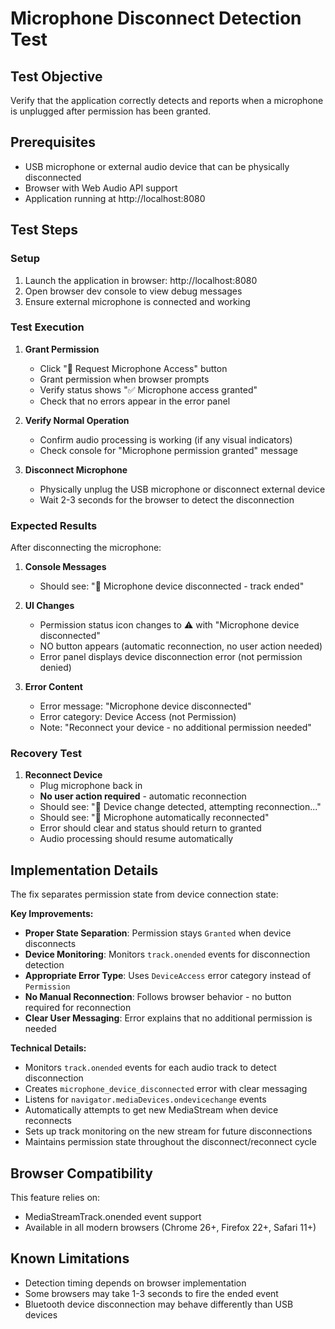 # Microphone Disconnect Detection Test

## Test Objective
Verify that the application correctly detects and reports when a microphone is unplugged after permission has been granted.

## Prerequisites
- USB microphone or external audio device that can be physically disconnected
- Browser with Web Audio API support
- Application running at http://localhost:8080

## Test Steps

### Setup
1. Launch the application in browser: http://localhost:8080
2. Open browser dev console to view debug messages
3. Ensure external microphone is connected and working

### Test Execution
1. **Grant Permission**
   - Click "🎤 Request Microphone Access" button
   - Grant permission when browser prompts
   - Verify status shows "✅ Microphone access granted"
   - Check that no errors appear in the error panel

2. **Verify Normal Operation**
   - Confirm audio processing is working (if any visual indicators)
   - Check console for "Microphone permission granted" message

3. **Disconnect Microphone**
   - Physically unplug the USB microphone or disconnect external device
   - Wait 2-3 seconds for the browser to detect the disconnection

### Expected Results
After disconnecting the microphone:

1. **Console Messages**
   - Should see: "🎤 Microphone device disconnected - track ended"

2. **UI Changes**
   - Permission status icon changes to ⚠️ with "Microphone device disconnected"
   - NO button appears (automatic reconnection, no user action needed)
   - Error panel displays device disconnection error (not permission denied)

3. **Error Content**
   - Error message: "Microphone device disconnected"
   - Error category: Device Access (not Permission)
   - Note: "Reconnect your device - no additional permission needed"

### Recovery Test
1. **Reconnect Device**
   - Plug microphone back in
   - **No user action required** - automatic reconnection
   - Should see: "🎤 Device change detected, attempting reconnection..."
   - Should see: "🎤 Microphone automatically reconnected"
   - Error should clear and status should return to granted
   - Audio processing should resume automatically

## Implementation Details

The fix separates permission state from device connection state:

**Key Improvements:**
- **Proper State Separation**: Permission stays `Granted` when device disconnects
- **Device Monitoring**: Monitors `track.onended` events for disconnection detection  
- **Appropriate Error Type**: Uses `DeviceAccess` error category instead of `Permission`
- **No Manual Reconnection**: Follows browser behavior - no button required for reconnection
- **Clear User Messaging**: Error explains that no additional permission is needed

**Technical Details:**
- Monitors `track.onended` events for each audio track to detect disconnection
- Creates `microphone_device_disconnected` error with clear messaging
- Listens for `navigator.mediaDevices.ondevicechange` events
- Automatically attempts to get new MediaStream when device reconnects
- Sets up track monitoring on the new stream for future disconnections
- Maintains permission state throughout the disconnect/reconnect cycle

## Browser Compatibility

This feature relies on:
- MediaStreamTrack.onended event support
- Available in all modern browsers (Chrome 26+, Firefox 22+, Safari 11+)

## Known Limitations

- Detection timing depends on browser implementation
- Some browsers may take 1-3 seconds to fire the ended event
- Bluetooth device disconnection may behave differently than USB devices 